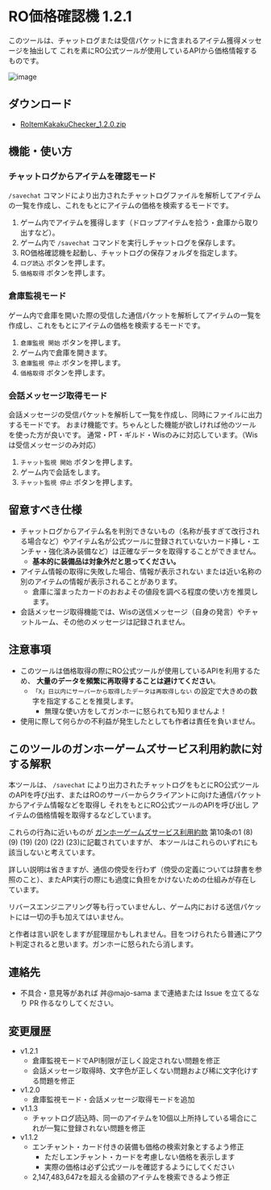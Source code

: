 # RO価格確認機 1.2.1

このツールは、チャットログまたは受信パケットに含まれるアイテム獲得メッセージを抽出して これを素にRO公式ツールが使用しているAPIから価格情報するものです。

![image](https://github.com/majo-sama/RoItemKakakuChecker/assets/157029319/1b9122c6-482d-43fd-8e51-d7e4ea664b9d)

## ダウンロード

- [RoItemKakakuChecker_1.2.0.zip](https://github.com/majo-sama/RoItemKakakuChecker/releases/download/1.2.0/RoItemKakakuChecker_1.2.0.zip)

## 機能・使い方

### チャットログからアイテムを確認モード

`/savechat` コマンドにより出力されたチャットログファイルを解析してアイテムの一覧を作成し、これをもとにアイテムの価格を検索するモードです。

1. ゲーム内でアイテムを獲得します（ドロップアイテムを拾う・倉庫から取り出すなど）。
2. ゲーム内で `/savechat` コマンドを実行しチャットログを保存します。
3. RO価格確認機を起動し、チャットログの保存フォルダを指定します。
4. `ログ読込` ボタンを押します。
5. `価格取得` ボタンを押します。

### 倉庫監視モード

ゲーム内で倉庫を開いた際の受信した通信パケットを解析してアイテムの一覧を作成し、これをもとにアイテムの価格を検索するモードです。

1. `倉庫監視 開始` ボタンを押します。
2. ゲーム内で倉庫を開きます。
3. `倉庫監視 停止` ボタンを押します。
4. `価格取得` ボタンを押します。

### 会話メッセージ取得モード

会話メッセージの受信パケットを解析して一覧を作成し、同時にファイルに出力するモードです。
おまけ機能です。ちゃんとした機能が欲しければ他のツールを使った方が良いです。
通常・PT・ギルド・Wisのみに対応しています。（Wisは受信メッセージのみ対応）

1. `チャット監視 開始` ボタンを押します。
2. ゲーム内で会話をします。
3. `チャット監視 停止` ボタンを押します。

## 留意すべき仕様

- チャットログからアイテム名を判別できないもの（名称が長すぎて改行される場合など）やアイテム名が公式ツールに登録されていないカード挿し・エンチャ・強化済み装備など）は正確なデータを取得することができません。
  - **基本的に装備品は対象外だと思ってください。**
- アイテム情報の取得に失敗した場合、情報が表示されない または近い名称の別のアイテムの情報が表示されることがあります。
  - 倉庫に溜まったカードのおおよその値段を調べる程度の使い方を推奨します。
- 会話メッセージ取得機能では、Wisの送信メッセージ（自身の発言）やチャットルーム、その他のメッセージは記録されません。

## 注意事項

- このツールは価格取得の際にRO公式ツールが使用しているAPIを利用するため、 **大量のデータを頻繁に再取得することは避けてください**。
  - `「X」日以内にサーバーから取得したデータは再取得しない` の設定で大きめの数字を指定することを推奨します。
    - 無理な使い方をしてガンホーに怒られても知りませんよ！
- 使用に際して何らかの不利益が発生したとしても作者は責任を負いません。

## このツールのガンホーゲームズサービス利用約款に対する解釈

本ツールは、 `/savechat` により出力されたチャットログをもとにRO公式ツールのAPIを呼び出す、またはROのサーバーからクライアントに向けた通信パケットからアイテム情報などを取得し
それをもとにRO公式ツールのAPIを呼び出し アイテムの価格情報を取得するなどしています。

これらの行為に近いものが [ガンホーゲームズサービス利用約款](https://www.gungho.jp/rules/) 第10条の1 (8) (9) (19) (20) (22) (23)に記載されていますが、
本ツールはこれらのいずれにも該当しないと考えています。

詳しい説明は省きますが、通信の傍受を行わず（傍受の定義については辞書を参照のこと）、またAPI実行の際にも過度に負担をかけないための仕組みが存在しています。

リバースエンジニアリング等も行っていませんし、ゲーム内における送信パケットには一切の手も加えてはいません。

と作者は言い訳をしますが屁理屈かもしれません。目をつけられたら普通にアウト判定されると思います。ガンホーに怒られたら消します。

## 連絡先

- 不具合・意見等があれば 丼@majo-sama まで連絡または Issue を立てるなり PR 作るなりしてください。

## 変更履歴

- v1.2.1
  - 倉庫監視モードでAPI制限が正しく設定されない問題を修正
  - 会話メッセージ取得時、文字色が正しくない問題および稀に文字化けする問題を修正
- v1.2.0
  - 倉庫監視モード・会話メッセージ取得モードを追加
- v1.1.3
  - チャットログ読込時、同一のアイテムを10個以上所持している場合にこれが一覧に登録されない問題を修正
- v1.1.2
  - エンチャント・カード付きの装備も価格の検索対象とするよう修正
    - ただしエンチャント・カードを考慮しない価格を表示します
    - 実際の価格は必ず公式ツールを確認するようにしてください
  - 2,147,483,647zを超える金額のアイテムを検索できるよう修正
